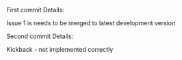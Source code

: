 First commit Details: 

Issue 1 is needs to be merged to latest development version

Second commit Details: 

Kickback - not implemented correctly 